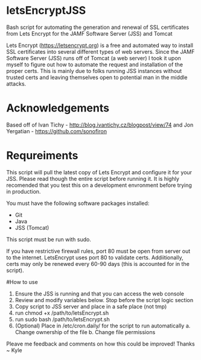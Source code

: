 # letsEncryptJSS
Bash script for automating the generation and renewal of SSL certificates from Lets Encrypt for the JAMF Software Server (JSS) and Tomcat

Lets Encrypt (https://letsencrypt.org) is a free and automated way to install SSL certificates into several different types of web servers. Since the JAMF Software Server (JSS) runs off of Tomcat (a web server) I took it upon myself to figure out how to automate the request and installation of the proper certs. This is mainly due to folks running JSS instances without trusted certs and leaving themselves open to potential man in the middle attacks. 

# Acknowledgements
Based off of Ivan Tichy - http://blog.ivantichy.cz/blogpost/view/74 and Jon Yergatian - https://github.com/sonofiron

# Requreiments
This script will pull the latest copy of Lets Encrypt and configure it for your JSS. Please read though the entire script before running it. It is highly recomended that you test this on a development envronment before trying in production.

You must have the following software packages installed:
* Git
* Java
* JSS (Tomcat)

This script must be run with sudo.

If you have restrictive firewall rules, port 80 must be open from server out to the internet. LetsEncrypt uses port 80 to validate certs. Addiitionally, certs may only be renewed every 60-90 days (this is accounted for in the script).

#How to use

1. Ensure the JSS is running and that you can access the web console
2. Review and modify variables below. Stop before the script logic section
3. Copy script to JSS server and place in a safe place (not tmp)
4. run chmod +x /path/to/letsEncrypt.sh
5. run sudo bash /path/to/letsEncrypt.sh
6. (Optional) Place in /etc/cron.daily/ for the script to run automatically
  a. Change ownership of the file
  b. Change file permissions

Pleave me feedback and comments on how this could be improved!
Thanks ~ Kyle
